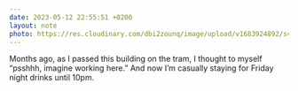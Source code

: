 ```yaml
---
date: 2023-05-12 22:55:51 +0200
layout: note
photo: https://res.cloudinary.com/dbi2zounq/image/upload/v1683924892/svwrxcr3gfil7oqier9a.jpg
---
```

Months ago, as I passed this building on the tram, I thought to myself “psshhh, imagine working here.” And now I’m casually staying for Friday night drinks until 10pm. 
